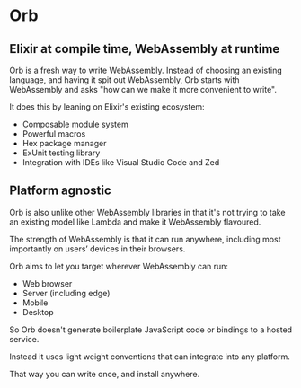 # Orb

## Elixir at compile time, WebAssembly at runtime

Orb is a fresh way to write WebAssembly. Instead of choosing an existing language, and having it spit out WebAssembly, Orb starts with WebAssembly and asks "how can we make it more convenient to write".

It does this by leaning on Elixir's existing ecosystem:

- Composable module system
- Powerful macros
- Hex package manager
- ExUnit testing library
- Integration with IDEs like Visual Studio Code and Zed

## Platform agnostic

Orb is also unlike other WebAssembly libraries in that it's not trying to take an existing model like Lambda and make it WebAssembly flavoured.

The strength of WebAssembly is that it can run anywhere, including most importantly on users’ devices in their browsers.

Orb aims to let you target wherever WebAssembly can run:

- Web browser
- Server (including edge)
- Mobile
- Desktop

So Orb doesn't generate boilerplate JavaScript code or bindings to a hosted service.

Instead it uses light weight conventions that can integrate into any platform.

That way you can write once, and install anywhere.

